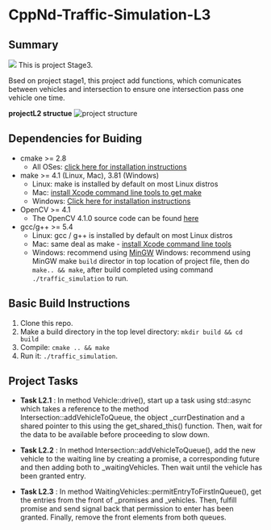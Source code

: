 # CppNd-Traffic-Simulation-L3

## Summary
  <img src="data/traffic-simulation-L2.gif"/>
  This is project Stage3.
  
  Bsed on project stage1, this project add functions, which comunicates between vehicles and intersection to ensure one 
  intersection pass one vehicle one time.
  
  **projectL2 structue**
  ![project structure](data/traffic-simulate-L2-structure.jpg)

## Dependencies for Buiding 

* cmake >= 2.8
  * All OSes: [click here for installation instructions](https://cmake.org/install/)
* make >= 4.1 (Linux, Mac), 3.81 (Windows)
  * Linux: make is installed by default on most Linux distros
  * Mac: [install Xcode command line tools to get make](https://developer.apple.com/xcode/features/)
  * Windows: [Click here for installation instructions](http://gnuwin32.sourceforge.net/packages/make.htm)
* OpenCV >= 4.1
  * The OpenCV 4.1.0 source code can be found [here](https://github.com/opencv/opencv/tree/4.1.0)
* gcc/g++ >= 5.4
  * Linux: gcc / g++ is installed by default on most Linux distros
  * Mac: same deal as make - [install Xcode command line tools](https://developer.apple.com/xcode/features/)
  * Windows: recommend using [MinGW](http://www.mingw.org/)
Windows: recommend using MinGW
  make `build` director in top location of project file, then do `make.. && make`, after build 
completed using command `./traffic_simulation` to run.

## Basic Build Instructions

1. Clone this repo.
2. Make a build directory in the top level directory: `mkdir build && cd build`
3. Compile: `cmake .. && make`
4. Run it: `./traffic_simulation`.

## Project Tasks

- **Task L2.1** : In method Vehicle::drive(), start up a task using std::async which takes a reference to the
method Intersection::addVehicleToQueue, the object _currDestination and a shared pointer to this using the
get_shared_this() function. Then, wait for the data to be available before proceeding to slow down.

- **Task L2.2** : In method Intersection::addVehicleToQueue(), add the new vehicle to the waiting line by
creating a promise, a corresponding future and then adding both to _waitingVehicles. Then wait until
the vehicle has been granted entry.

- **Task L2.3** : In method WaitingVehicles::permitEntryToFirstInQueue(), get the entries from the
front of _promises and _vehicles. Then, fulfill promise and send signal back that permission to enter
has been granted. Finally, remove the front elements from both queues.
